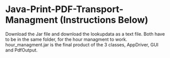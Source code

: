 # Java-Print-PDF-Transport-Managment (Instructions Below)

Download the Jar file and download the lookupdata as a text file. Both have to be in the same folder, for the hour managment to work. hour_managment.jar is the final product of the 3 classes, AppDriver, GUI and PdfOutput. 

